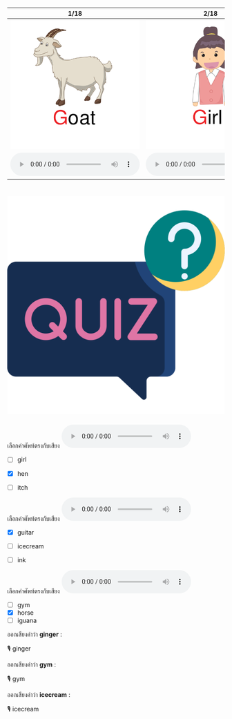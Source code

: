 <div class="carrousel">


|1/18|2/18|3/18|4/18|5/18|6/18|7/18|8/18|9/18|10/18|11/18|12/18|13/18|14/18|15/18|16/18|17/18|18/18|
| :----: | :----: | :----: | :----: | :----: | :----: | :----: | :----: | :----: | :----: | :----: | :----: | :----: | :----: | :----: | :----: | :----: | :----: |
|![](/media/img/G-H-I/goat.svg)|![](/media/img/G-H-I/girl.svg)|![](/media/img/G-H-I/guitar.svg)|![](/media/img/G-H-I/giraffe.svg)|![](/media/img/G-H-I/gym.svg)|![](/media/img/G-H-I/ginger.svg)|![](/media/img/G-H-I/house.svg)|![](/media/img/G-H-I/head.svg)|![](/media/img/G-H-I/hat.svg)|![](/media/img/G-H-I/horse.svg)|![](/media/img/G-H-I/hen.svg)|![](/media/img/G-H-I/hamburger.svg)|![](/media/img/G-H-I/icecream.svg)|![](/media/img/G-H-I/insect.svg)|![](/media/img/G-H-I/image.svg)|![](/media/img/G-H-I/ink.svg)|![](/media/img/G-H-I/iguana.svg)|![](/media/img/G-H-I/itch.svg)|
|![](/media/audio/goat.mp3)|![](/media/audio/girl.mp3)|![](/media/audio/guitar.mp3)|![](/media/audio/giraffe.mp3)|![](/media/audio/gym.mp3)|![](/media/audio/ginger.mp3)|![](/media/audio/house.mp3)|![](/media/audio/head.mp3)|![](/media/audio/hat.mp3)|![](/media/audio/horse.mp3)|![](/media/audio/hen.mp3)|![](/media/audio/hamburger.mp3)|![](/media/audio/icecream.mp3)|![](/media/audio/insect.mp3)|![](/media/audio/image.mp3)|![](/media/audio/ink.mp3)|![](/media/audio/iguana.mp3)|![](/media/audio/itch.mp3)|

</div>



# ![icon](/media/icons/quiz.svg) 


 เลือกคำศัพท์ตรงกับเสียง ![](/media/audio/hen.mp3) 
 - [ ] girl
 - [x] hen
 - [ ] itch


 เลือกคำศัพท์ตรงกับเสียง ![](/media/audio/guitar.mp3) 
 - [x] guitar
 - [ ] icecream
 - [ ] ink


 เลือกคำศัพท์ตรงกับเสียง ![](/media/audio/horse.mp3) 
 - [ ] gym
 - [x] horse
 - [ ] iguana

ออกเสียงคำว่า **ginger** :

🎙️ ginger

ออกเสียงคำว่า **gym** :

🎙️ gym

ออกเสียงคำว่า **icecream** :

🎙️ icecream


